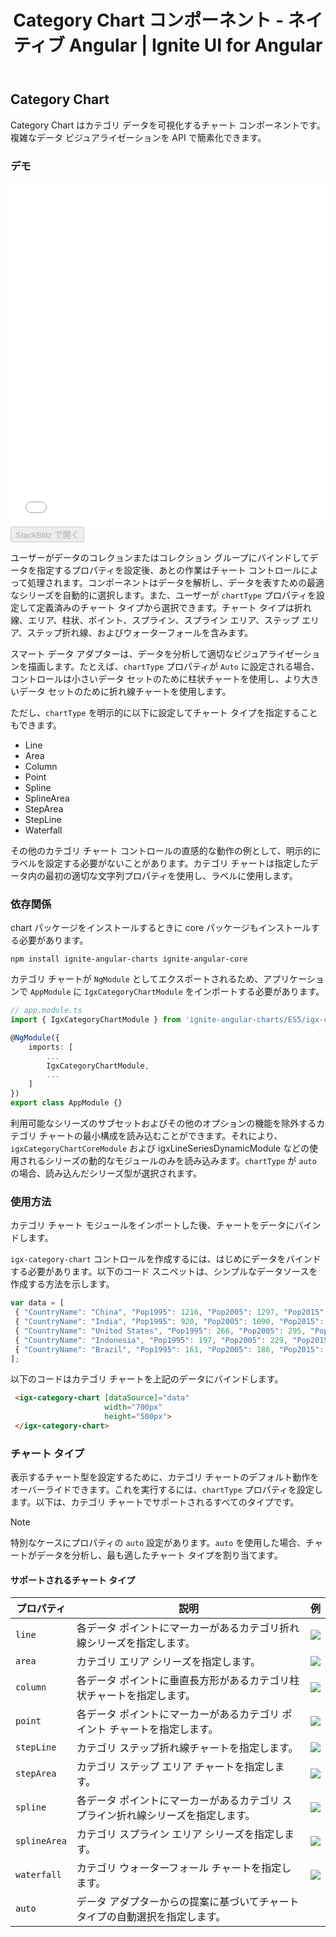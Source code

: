 ﻿---
title: Category Chart コンポーネント - ネイティブ Angular | Ignite UI for Angular 
_description: Ignite UI for Angular Category Chart コンポーネントは複雑なデータ ビジュアライゼーションを API によって簡素化できます。ユーザーがデータのコレクションまたはコレクションのグループにバインドし、データを指定するプロパティを設定後、チャート コントロールが残りの作業を処理します。
_keywords: Ignite UI for Angular, Angular, ネイティブ Angular コンポーネント スィート, ネイティブ Angular コントロール, ネイティブ Angular コンポーネント, ネイティブ Angular コンポーネント ライブラリ, Angular チャート, Angular チャート コントロール, Angular チャート例, Angular チャート コンポーネント, Angular Category Chart
_language: ja
---
## Category Chart 

Category Chart はカテゴリ データを可視化するチャート コンポーネントです。複雑なデータ ビジュアライゼーションを API で簡素化できます。

### デモ

<div class="sample-container" style="height: 550px">
    <iframe id="category-chart-overview-sample-iframe" src='{environment:demosBaseUrl}/charts/category-chart-overview-sample' width="100%" height="100%" seamless frameBorder="0" onload="onSampleIframeContentLoaded(this);"></iframe>
</div>
<div>
    <button data-localize="stackblitz" disabled class="stackblitz-btn"   data-iframe-id="category-chart-overview-sample-iframe" data-demos-base-url="{environment:demosBaseUrl}">StackBlitz で開く
    </button>
</div>

<div class="divider--half"></div>

ユーザーがデータのコレクョンまたはコレクション グループにバインドしてデータを指定するプロパティを設定後、あとの作業はチャート コントロールによって処理されます。コンポーネントはデータを解析し、データを表すための最適なシリーズを自動的に選択します。また、ユーザーが `chartType` プロパティを設定して定義済みのチャート タイプから選択できます。チャート タイプは折れ線、エリア、柱状、ポイント、スプライン、スプライン エリア、ステップ エリア、ステップ折れ線、およびウォーターフォールを含みます。

スマート データ アダプターは、データを分析して適切なビジュアライゼーションを描画します。たとえば、`chartType` プロパティが `Auto` に設定される場合、コントロールは小さいデータ セットのために柱状チャートを使用し、より大きいデータ セットのために折れ線チャートを使用します。

ただし、`chartType` を明示的に以下に設定してチャート タイプを指定することもできます。
    
- Line
- Area
- Column
- Point
- Spline
- SplineArea
- StepArea
- StepLine
- Waterfall

その他のカテゴリ チャート コントロールの直感的な動作の例として、明示的にラベルを設定する必要がないことがあります。カテゴリ チャートは指定したデータ内の最初の適切な文字列プロパティを使用し、ラベルに使用します。

### 依存関係

chart パッケージをインストールするときに core パッケージもインストールする必要があります。

`npm install ignite-angular-charts ignite-angular-core`

カテゴリ チャートが `NgModule` としてエクスポートされるため、アプリケーションで `AppModule` に `IgxCategoryChartModule` をインポートする必要があります。

```typescript
// app.module.ts
import { IgxCategoryChartModule } from 'ignite-angular-charts/ES5/igx-category-chart-module';

@NgModule({
    imports: [
        ...
        IgxCategoryChartModule,
        ...
    ]
})
export class AppModule {}
```

利用可能なシリーズのサブセットおよびその他のオプションの機能を除外するカテゴリ チャートの最小構成を読み込むことができます。それにより、`igxCategoryChartCoreModule` および igxLineSeriesDynamicModule などの使用されるシリーズの動的なモジュールのみを読み込みます。`chartType` が `auto` の場合、読み込んだシリーズ型が選択されます。

<div class="divider--half"></div>

### 使用方法

カテゴリ チャート モジュールをインポートした後、チャートをデータにバインドします。

`igx-category-chart` コントロールを作成するには、はじめにデータをバインドする必要があります。以下のコード スニペットは、シンプルなデータソースを作成する方法を示します。

```typescript
var data = [
 { "CountryName": "China", "Pop1995": 1216, "Pop2005": 1297, "Pop2015": 1361, "Pop2025": 1394 },
 { "CountryName": "India", "Pop1995": 920, "Pop2005": 1090, "Pop2015": 1251, "Pop2025": 1396 },
 { "CountryName": "United States", "Pop1995": 266, "Pop2005": 295, "Pop2015": 322, "Pop2025": 351 },
 { "CountryName": "Indonesia", "Pop1995": 197, "Pop2005": 229, "Pop2015": 256, "Pop2025": 277 },
 { "CountryName": "Brazil", "Pop1995": 161, "Pop2005": 186, "Pop2015": 204, "Pop2025": 218 }
];

```

以下のコードはカテゴリ チャートを上記のデータにバインドします。

```html 
 <igx-category-chart [dataSource]="data"
                     width="700px"
                     height="500px">
 </igx-category-chart>
```

<div class="divider--half"></div>

### チャート タイプ

表示するチャート型を設定するために、カテゴリ チャートのデフォルト動作をオーバーライドできます。これを実行するには、`chartType` プロパティを設定します。以下は、カテゴリ チャートでサポートされるすべてのタイプです。

> [!NOTE]
> 特別なケースにプロパティの `auto` 設定があります。`auto` を使用した場合、チャートがデータを分析し、最も適したチャート タイプを割り当てます。

#### サポートされるチャート タイプ

プロパティ|説明|例
---|---|---
`line`|各データ ポイントにマーカーがあるカテゴリ折れ線シリーズを指定します。|![](../images/category_chart_line.png)
`area`|カテゴリ エリア シリーズを指定します。|![](../images/category_chart_area.png)
`column`|各データ ポイントに垂直長方形があるカテゴリ柱状チャートを指定します。|![](../images/category_chart_column.png)
`point`|各データ ポイントにマーカーがあるカテゴリ ポイント チャートを指定します。|![](../images/category_chart_point.png)
`stepLine`|カテゴリ ステップ折れ線チャートを指定します。|![](../images/category_chart_stepline.png)
`stepArea`|カテゴリ ステップ エリア チャートを指定します。|![](../images/category_chart_steparea.png)
`spline`|各データ ポイントにマーカーがあるカテゴリ スプライン折れ線シリーズを指定します。|![](../images/category_chart_spline.png)
`splineArea`|カテゴリ スプライン エリア シリーズを指定します。|![](../images/category_chart_splinearea.png)
`waterfall`|カテゴリ ウォーターフォール チャートを指定します。|![](../images/category_chart_waterfall.png)
`auto`|データ アダプターからの提案に基づいてチャート タイプの自動選択を指定します。|

